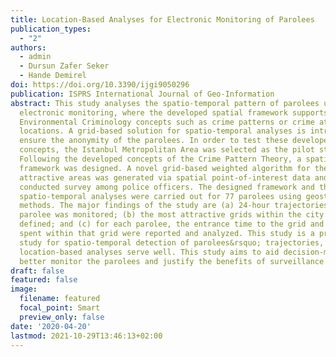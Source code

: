 ```yaml
---
title: Location-Based Analyses for Electronic Monitoring of Parolees
publication_types:
  - "2"
authors:
  - admin
  - Dursun Zafer Seker
  - Hande Demirel
doi: https://doi.org/10.3390/ijgi9050296
publication: ISPRS International Journal of Geo-Information
abstract: This study analyses the spatio-temporal pattern of parolees using
  electronic monitoring, where the developed spatial framework supports the
  Environmental Criminology concepts such as crime patterns or crime attractive
  locations. A grid-based solution for spatio-temporal analyses is introduced to
  ensure the anonymity of the parolees. In order to test these developed
  concepts, the Istanbul Metropolitan Area was selected as the pilot study area.
  Following the developed concepts of the Crime Pattern Theory, a spatial
  framework was designed. A novel grid-based weighted algorithm for the most
  attractive areas was generated via spatial point-of-interest data and a
  conducted survey among police officers. The designed framework and the
  spatio-temporal analyses were carried out for 77 parolees using geostatistical
  methods. The major findings of the study are (a) 24-hour trajectories of each
  parolee was monitored; (b) the most attractive grids within the city were
  defined; and (c) for each parolee, the entrance time to the grid and the time
  spent within that grid were reported and analyzed. This study is a preliminary
  study for spatio-temporal detection of parolees&rsquo; trajectories, where
  location-based analyses serve well. This study aims to aid decision-makers to
  better monitor the parolees and justify the benefits of surveillance.
draft: false
featured: false
image:
  filename: featured
  focal_point: Smart
  preview_only: false
date: '2020-04-20'
lastmod: 2021-10-29T13:46:13+02:00
---
```

